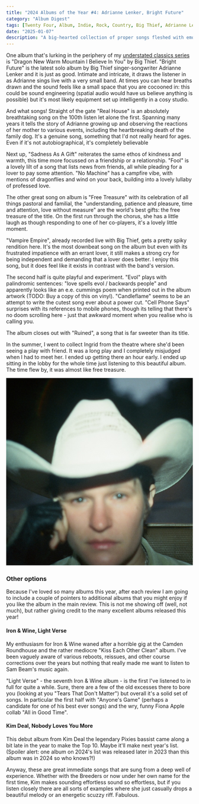 ```yaml
---
title: "2024 Albums of the Year #4: Adrianne Lenker, Bright Future"
category: "Album Digest"
tags: [Twenty Four, Album, Indie, Rock, Country, Big Thief, Adrianne Lenker]
date: "2025-01-07"
description: "A big-hearted collection of proper songs fleshed with emotion and cleverness, an album for the ages."
---
```


One album that's lurking in the periphery of my [understated classics series]() is "Dragon New Warm Mountain I Believe In You" by Big Thief. "Bright Future" is the latest solo album by Big Thief singer-songwriter Adrianne Lenker and it is just as good. Intimate and intricate, it draws the listener in as Adrianne sings live with a very small band. At times you can hear breaths drawn and the sound feels like a small space that you are cocooned in: this could be sound engineering (spatial audio would have us believe anything is possible) but it's most likely equipment set up intelligently in a cosy studio.

And what songs! Straight of the gate "Real House" is an absolutely breathtaking song on the 100th listen let alone the first. Spanning many years it tells the story of Adrianne growing up and observing the reactions of her mother to various events, including the heartbreaking death of the family dog. It's a genuine song, something that I'd not really heard for ages. Even if it's not autobiographical, it's completely believable

Next up, "Sadness As A Gift" reiterates the same ethos of kindness and warmth, this time more focussed on a friendship or a relationship. "Fool" is a lovely lilt of a song that lists news from friends, all while pleading for a lover to pay some attention. "No Machine" has a campfire vibe, with mentions of dragonflies and wind on your back, building into a lovely lullaby of professed love. 

The other great song on album is "Free Treasure" with its celebration of all things pastoral and familial, the "understanding, patience and pleasure, time and attention, love without measure" are the world's best gifts: the free treasure of the title. On the first run through the chorus, she has a little laugh as though responding to one of her co-players, it's a lovely little moment.

"Vampire Empire", already recorded live with Big Thief, gets a pretty spiky rendition here. It's the most downbeat song on the album but even with its frustrated impatience with an errant lover, it still makes a strong cry for being independent and demanding that a lover does better. I enjoy this song, but it does feel like it exists in contrast with the band's version. 

The second half is quite playful and experiment. "Evol" plays with palindromic sentences: "love spells evol / backwards people" and apparently looks like an e.e. cummings poem when printed out in the album artwork (TODO: Buy a copy of this on vinyl). "Candleflame" seems to be an attempt to write the cutest song ever about a power cut. "Cell Phone Says" surprises with its references to mobile phones, though its telling that there's no doom scrolling here - just that awkward moment when you realise who is calling you. 

The album closes out with "Ruined", a song that is far sweeter than its title. 

In the summer, I went to collect Ingrid from the theatre where she'd been seeing a play with friend. It was a long play and I completely misjudged when I had to meet her. I ended up getting there an hour early. I ended up sitting in the lobby for the whole time just listening to this beautiful album. The time flew by, it was almost like free treasure.

![Cover of Bright Future by Adrienne Lenker](./images/adrianne-lenker-bright-future.jpg)

### Other options

Because I've loved so many albums this year, after each review I am going to include a couple of pointers to additional albums that you might enjoy if you like the album in the main review. This is not me showing off (well, not much), but rather giving credit to the many excellent albums released this year!

#### Iron & Wine, Light Verse

My enthusiasm for Iron & Wine waned after a horrible gig at the Camden Roundhouse and the rather mediocre "Kiss Each Other Clean" album. I've been vaguely aware of various reboots, reissues, and other course corrections over the years but nothing that really made me want to listen to Sam Beam's music again.

"Light Verse" - the seventh Iron & Wine album - is the first I've listened to in full for quite a while. Sure, there are a few of the old excesses there to bore you (looking at you "Tears That Don't Matter") but overall it's a solid set of songs. In particular the first half with "Anyone's Game" (perhaps a candidate for one of his best ever songs) and the wry, funny Fiona Apple collab "All in Good Time".

#### Kim Deal, Nobody Loves You More

This debut album from Kim Deal the legendary Pixies bassist came along a bit late in the year to make the Top 10. Maybe it'll make next year's list. (Spoiler alert: one album on 2024's list was released later in 2023 than this album was in 2024 so who knows?!)

Anyway, these are great immediate songs that are sung from a deep well of experience. Whether with the Breeders or now under her own name for the first time, Kim makes sounding effortless sound so effortless, but if you listen closely there are all sorts of examples where she just casually drops a beautiful melody or an energetic scuzzy riff. Fabulous.